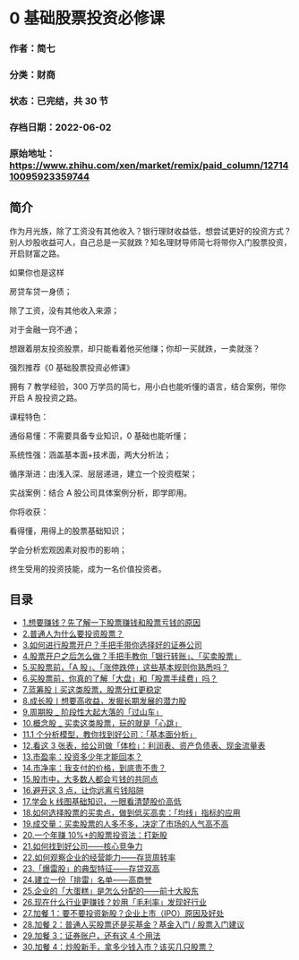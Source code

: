 # 0 基础股票投资必修课

### 作者：简七

### 分类：财商

### 状态：已完结，共 30 节

### 存档日期：2022-06-02

### 原始地址：https://www.zhihu.com/xen/market/remix/paid_column/1271410095923359744


## 简介
作为月光族，除了工资没有其他收入？银行理财收益低，想尝试更好的投资方式？别人炒股收益可人，自己总是一买就跌？知名理财导师简七将带你入门股票投资，开启财富之路。


如果你也是这样


房贷车贷一身债；


除了工资，没有其他收入来源；


对于金融一窍不通；


想跟着朋友投资股票，却只能看着他买他赚；你却一买就跌，一卖就涨？


强烈推荐《0 基础股票投资必修课》


拥有 7 教学经验，300 万学员的简七，用小白也能听懂的语言，结合案例，带你开启 A 股投资之路。


  



课程特色：


通俗易懂：不需要具备专业知识，0 基础也能听懂；


系统性强：涵盖基本面+技术面，两大分析法；


循序渐进：由浅入深、层层递进，建立一个投资框架；


实战案例：结合 A 股公司具体案例分析，即学即用。


  



你将收获：


看得懂，用得上的股票基础知识；


学会分析宏观因素对股市的影响；


终生受用的投资技能，成为一名价值投资者。




## 目录
- [1.想要赚钱？先了解一下股票赚钱和股票亏钱的原因](1.想要赚钱？先了解一下股票赚钱和股票亏钱的原因.md)
- [2.普通人为什么要投资股票？](2.普通人为什么要投资股票？.md)
- [3.如何进行股票开户？手把手带你选择好的证券公司](3.如何进行股票开户？手把手带你选择好的证券公司.md)
- [4.股票开户之后怎么做？手把手教你「银行转账」、「买卖股票」](4.股票开户之后怎么做？手把手教你「银行转账」、「买卖股票」.md)
- [5.买股票前，「A 股」、「涨停跌停」这些基本规则你熟悉吗？](5.买股票前，「A%20股」、「涨停跌停」这些基本规则你熟悉吗？.md)
- [6.买股票前，你真的了解「大盘」和「股票手续费」吗？](6.买股票前，你真的了解「大盘」和「股票手续费」吗？.md)
- [7.蓝筹股丨买这类股票，股票分红更稳定](7.蓝筹股丨买这类股票，股票分红更稳定.md)
- [8.成长股丨想要高收益，发掘长期发展的潜力股](8.成长股丨想要高收益，发掘长期发展的潜力股.md)
- [9.周期股 _ 阶段性大起大落的「过山车」](9.周期股%20_%20阶段性大起大落的「过山车」.md)
- [10.概念股 _ 买卖这类股票，玩的就是「心跳」](10.概念股%20_%20买卖这类股票，玩的就是「心跳」.md)
- [11.1 个分析模型，教你找到好公司：「基本面分析」](11.1%20个分析模型，教你找到好公司：「基本面分析」.md)
- [12.看这 3 张表，给公司做「体检」：利润表、资产负债表、现金流量表](12.看这%203%20张表，给公司做「体检」：利润表、资产负债表、现金流量表.md)
- [13.市盈率：投资多少年才能回本？](13.市盈率：投资多少年才能回本？.md)
- [14.市净率：我支付的价格，到底贵不贵？](14.市净率：我支付的价格，到底贵不贵？.md)
- [15.股市中，大多数人都会亏钱的共同点](15.股市中，大多数人都会亏钱的共同点.md)
- [16.避开这 3 点，让你远离亏钱陷阱](16.避开这%203%20点，让你远离亏钱陷阱.md)
- [17.学会 k 线图基础知识，一眼看清楚股价高低](17.学会%20k%20线图基础知识，一眼看清楚股价高低.md)
- [18.如何选择股票的买卖点，做到低买高卖：「均线」指标的应用](18.如何选择股票的买卖点，做到低买高卖：「均线」指标的应用.md)
- [19.成交量：买卖股票的人多不多，决定了市场的人气高不高](19.成交量：买卖股票的人多不多，决定了市场的人气高不高.md)
- [20.一个年赚 10%+的股票投资法：打新股](20.一个年赚%2010%+的股票投资法：打新股.md)
- [21.如何找到好公司——核心竞争力](21.如何找到好公司——核心竞争力.md)
- [22.如何观察企业的经营能力——存货周转率](22.如何观察企业的经营能力——存货周转率.md)
- [23.「爆雷股」的典型特征——存贷双高](23.「爆雷股」的典型特征——存贷双高.md)
- [24.建立一份「排雷」名单——高商誉](24.建立一份「排雷」名单——高商誉.md)
- [25.企业的「大蛋糕」是怎么分配的——前十大股东](25.企业的「大蛋糕」是怎么分配的——前十大股东.md)
- [26.现在什么行业更赚钱？妙用「毛利率」发现好行业](26.现在什么行业更赚钱？妙用「毛利率」发现好行业.md)
- [27.加餐 1：要不要投资新股？企业上市（IPO）原因及好处](27.加餐%201：要不要投资新股？企业上市（IPO）原因及好处.md)
- [28.加餐 2：普通人买股票还是买基金？基金入门 / 股票入门建议](28.加餐%202：普通人买股票还是买基金？基金入门%20|%20股票入门建议.md)
- [29.加餐 3：证券账户，还有这 4 个用法](29.加餐%203：证券账户，还有这%204%20个用法.md)
- [30.加餐 4：炒股新手，拿多少钱入市？该买几只股票？](30.加餐%204：炒股新手，拿多少钱入市？该买几只股票？.md)